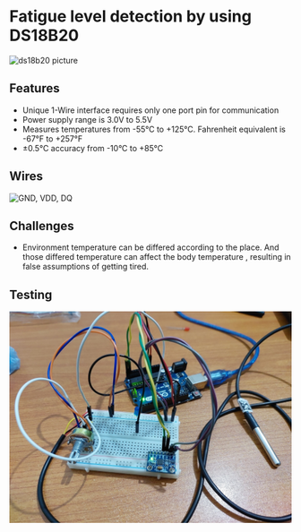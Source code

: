 # Fatigue level detection by using DS18B20

![ds18b20 picture](https://techshop.lk/cdn/shop/products/DS18B20.jpg?v=1676439313)

## Features

- Unique 1-Wire interface requires only one port pin for communication
- Power supply range is 3.0V to 5.5V
- Measures temperatures from -55°C to +125°C. Fahrenheit equivalent is -67°F to +257°F
- ±0.5°C accuracy from -10°C to +85°C

## Wires

![GND, VDD, DQ](https://i0.wp.com/randomnerdtutorials.com/wp-content/uploads/2019/07/DS18B20-tempeature-sensor-pinout.jpg?w=750&quality=100&strip=all&ssl=1)

## Challenges

- Environment temperature can be differed according to the place. And those differed temperature can affect the body temperature , resulting in false assumptions of getting tired.

## Testing

![setting up using arduino nano board](https://github.com/hhadithya/rhyme-jacket/blob/main/Progress/Hardware/DS18B20_test.jpg?raw=true)

